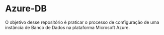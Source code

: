 # Azure-DB
O objetivo desse repositório é praticar o processo de configuração de uma instância de Banco de Dados na plataforma Microsoft Azure.
